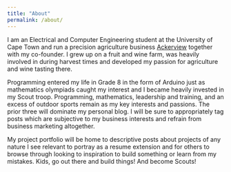 ```yaml
---
title: "About"
permalink: /about/
---
```


I am an Electrical and Computer Engineering student at the University of Cape Town and run a precision agriculture business
[Ackerview](https://ackerview.com) together with my co-founder. I grew up on a fruit and wine farm, was heavily involved in
during harvest times and developed my passion for agriculture and wine tasting there.

Programming entered my life in Grade 8 in the form of Arduino just as mathematics olympiads caught my interest and I became
heavily invested in my Scout troop. Programming, mathematics, leadership and training, and an excess of outdoor sports remain
as my key interests and passions. The prior three will dominate my personal blog. I will be sure to appropriately tag posts
which are subjective to my business interests and refrain from business marketing altogether.

My project portfolio will be home to descriptive posts about projects of any nature I see relevant to portray as a resume
extension and for others to browse through looking to inspiration to build something or learn from my mistakes. Kids, go out
there and build things! And become Scouts!
